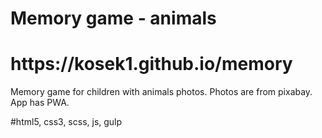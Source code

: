 # Memory game - animals 

<h1>https://kosek1.github.io/memory</h1>

Memory game for children with animals photos.
Photos are from pixabay.
App has PWA.

#html5, css3, scss, js, gulp
